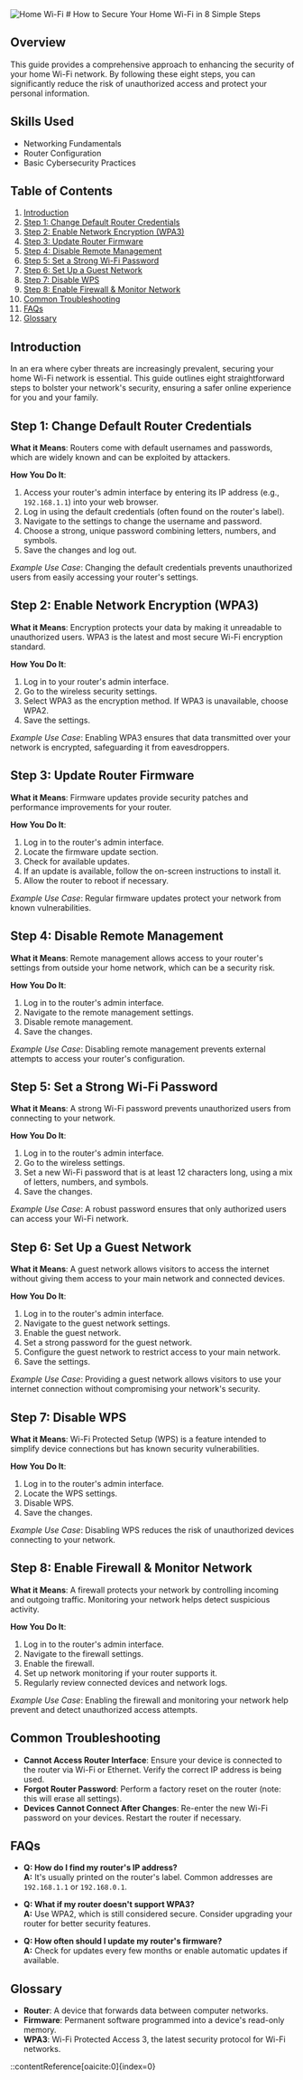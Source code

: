  <img src="[ ](https://github.com/GFiorino/How-to-Secure-Home-WiFi-Guide/blob/main/home%20Wi-Fi.png?raw=true)" alt="Home Wi-Fi" style="max-width: 100%; height: auto;">
# How to Secure Your Home Wi-Fi in 8 Simple Steps

## Overview

This guide provides a comprehensive approach to enhancing the security of your home Wi-Fi network. By following these eight steps, you can significantly reduce the risk of unauthorized access and protect your personal information.

## Skills Used

- Networking Fundamentals
- Router Configuration
- Basic Cybersecurity Practices

## Table of Contents

1. [Introduction](#introduction)
2. [Step 1: Change Default Router Credentials](#step-1-change-default-router-credentials)
3. [Step 2: Enable Network Encryption (WPA3)](#step-2-enable-network-encryption-wpa3)
4. [Step 3: Update Router Firmware](#step-3-update-router-firmware)
5. [Step 4: Disable Remote Management](#step-4-disable-remote-management)
6. [Step 5: Set a Strong Wi-Fi Password](#step-5-set-a-strong-wi-fi-password)
7. [Step 6: Set Up a Guest Network](#step-6-set-up-a-guest-network)
8. [Step 7: Disable WPS](#step-7-disable-wps)
9. [Step 8: Enable Firewall & Monitor Network](#step-8-enable-firewall--monitor-network)
10. [Common Troubleshooting](#common-troubleshooting)
11. [FAQs](#faqs)
12. [Glossary](#glossary)

## Introduction

In an era where cyber threats are increasingly prevalent, securing your home Wi-Fi network is essential. This guide outlines eight straightforward steps to bolster your network's security, ensuring a safer online experience for you and your family.

## Step 1: Change Default Router Credentials

**What it Means**: Routers come with default usernames and passwords, which are widely known and can be exploited by attackers.

**How You Do It**:

1. Access your router's admin interface by entering its IP address (e.g., `192.168.1.1`) into your web browser.
2. Log in using the default credentials (often found on the router's label).
3. Navigate to the settings to change the username and password.
4. Choose a strong, unique password combining letters, numbers, and symbols.
5. Save the changes and log out.

*Example Use Case*: Changing the default credentials prevents unauthorized users from easily accessing your router's settings.

## Step 2: Enable Network Encryption (WPA3)

**What it Means**: Encryption protects your data by making it unreadable to unauthorized users. WPA3 is the latest and most secure Wi-Fi encryption standard.

**How You Do It**:

1. Log in to your router's admin interface.
2. Go to the wireless security settings.
3. Select WPA3 as the encryption method. If WPA3 is unavailable, choose WPA2.
4. Save the settings.

*Example Use Case*: Enabling WPA3 ensures that data transmitted over your network is encrypted, safeguarding it from eavesdroppers.

## Step 3: Update Router Firmware

**What it Means**: Firmware updates provide security patches and performance improvements for your router.

**How You Do It**:

1. Log in to the router's admin interface.
2. Locate the firmware update section.
3. Check for available updates.
4. If an update is available, follow the on-screen instructions to install it.
5. Allow the router to reboot if necessary.

*Example Use Case*: Regular firmware updates protect your network from known vulnerabilities.

## Step 4: Disable Remote Management

**What it Means**: Remote management allows access to your router's settings from outside your home network, which can be a security risk.

**How You Do It**:

1. Log in to the router's admin interface.
2. Navigate to the remote management settings.
3. Disable remote management.
4. Save the changes.

*Example Use Case*: Disabling remote management prevents external attempts to access your router's configuration.

## Step 5: Set a Strong Wi-Fi Password

**What it Means**: A strong Wi-Fi password prevents unauthorized users from connecting to your network.

**How You Do It**:

1. Log in to the router's admin interface.
2. Go to the wireless settings.
3. Set a new Wi-Fi password that is at least 12 characters long, using a mix of letters, numbers, and symbols.
4. Save the changes.

*Example Use Case*: A robust password ensures that only authorized users can access your Wi-Fi network.

## Step 6: Set Up a Guest Network

**What it Means**: A guest network allows visitors to access the internet without giving them access to your main network and connected devices.

**How You Do It**:

1. Log in to the router's admin interface.
2. Navigate to the guest network settings.
3. Enable the guest network.
4. Set a strong password for the guest network.
5. Configure the guest network to restrict access to your main network.
6. Save the settings.

*Example Use Case*: Providing a guest network allows visitors to use your internet connection without compromising your network's security.

## Step 7: Disable WPS

**What it Means**: Wi-Fi Protected Setup (WPS) is a feature intended to simplify device connections but has known security vulnerabilities.

**How You Do It**:

1. Log in to the router's admin interface.
2. Locate the WPS settings.
3. Disable WPS.
4. Save the changes.

*Example Use Case*: Disabling WPS reduces the risk of unauthorized devices connecting to your network.

## Step 8: Enable Firewall & Monitor Network

**What it Means**: A firewall protects your network by controlling incoming and outgoing traffic. Monitoring your network helps detect suspicious activity.

**How You Do It**:

1. Log in to the router's admin interface.
2. Navigate to the firewall settings.
3. Enable the firewall.
4. Set up network monitoring if your router supports it.
5. Regularly review connected devices and network logs.

*Example Use Case*: Enabling the firewall and monitoring your network help prevent and detect unauthorized access attempts.

## Common Troubleshooting

- **Cannot Access Router Interface**: Ensure your device is connected to the router via Wi-Fi or Ethernet. Verify the correct IP address is being used.
- **Forgot Router Password**: Perform a factory reset on the router (note: this will erase all settings).
- **Devices Cannot Connect After Changes**: Re-enter the new Wi-Fi password on your devices. Restart the router if necessary.

## FAQs

- **Q: How do I find my router's IP address?**  
  **A:** It's usually printed on the router's label. Common addresses are `192.168.1.1` or `192.168.0.1`.

- **Q: What if my router doesn't support WPA3?**  
  **A:** Use WPA2, which is still considered secure. Consider upgrading your router for better security features.

- **Q: How often should I update my router's firmware?**  
  **A:** Check for updates every few months or enable automatic updates if available.

## Glossary

- **Router**: A device that forwards data between computer networks.
- **Firmware**: Permanent software programmed into a device's read-only memory.
- **WPA3**: Wi-Fi Protected Access 3, the latest security protocol for Wi-Fi networks.

::contentReference[oaicite:0]{index=0}
 
